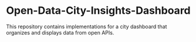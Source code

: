 # Open-Data-City-Insights-Dashboard

This repository contains implementations for a city dashboard that organizes and displays data from open APIs.